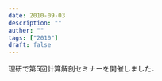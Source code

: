 ```yaml
---
date: 2010-09-03
description: ""
auther: ""
tags: ["2010"]
draft: false
---
```

理研で第5回計算解剖セミナーを開催しました．
<!--more-->
